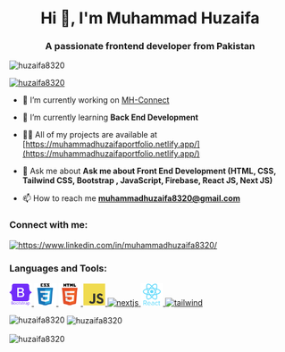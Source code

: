<h1 align="center">Hi 👋, I'm Muhammad Huzaifa</h1>
<h3 align="center">A passionate frontend developer from Pakistan</h3>

<p align="left"> <img src="https://komarev.com/ghpvc/?username=huzaifa8320&label=Profile%20views&color=0e75b6&style=flat" alt="huzaifa8320" /> </p>

<p align="left"> <a href="https://github.com/ryo-ma/github-profile-trophy"><img src="https://github-profile-trophy.vercel.app/?username=huzaifa8320" alt="huzaifa8320" /></a> </p>

- 🔭 I’m currently working on [MH-Connect](https://mh-connect.vercel.app/)

- 🌱 I’m currently learning **Back End Development**

- 👨‍💻 All of my projects are available at [https://muhammadhuzaifaportfolio.netlify.app/](https://muhammadhuzaifaportfolio.netlify.app/)

- 💬 Ask me about **Ask me about Front End Development (HTML, CSS, Tailwind CSS, Bootstrap , JavaScript, Firebase, React JS, Next JS)**

- 📫 How to reach me **muhammadhuzaifa8320@gmail.com**

<h3 align="left">Connect with me:</h3>
<p align="left">
<a href="https://linkedin.com/in/https://www.linkedin.com/in/muhammadhuzaifa8320/" target="blank"><img align="center" src="https://raw.githubusercontent.com/rahuldkjain/github-profile-readme-generator/master/src/images/icons/Social/linked-in-alt.svg" alt="https://www.linkedin.com/in/muhammadhuzaifa8320/" height="30" width="40" /></a>
</p>

<h3 align="left">Languages and Tools:</h3>
<p align="left"> <a href="https://getbootstrap.com" target="_blank" rel="noreferrer"> <img src="https://raw.githubusercontent.com/devicons/devicon/master/icons/bootstrap/bootstrap-plain-wordmark.svg" alt="bootstrap" width="40" height="40"/> </a> <a href="https://www.w3schools.com/css/" target="_blank" rel="noreferrer"> <img src="https://raw.githubusercontent.com/devicons/devicon/master/icons/css3/css3-original-wordmark.svg" alt="css3" width="40" height="40"/> </a> <a href="https://www.w3.org/html/" target="_blank" rel="noreferrer"> <img src="https://raw.githubusercontent.com/devicons/devicon/master/icons/html5/html5-original-wordmark.svg" alt="html5" width="40" height="40"/> </a> <a href="https://developer.mozilla.org/en-US/docs/Web/JavaScript" target="_blank" rel="noreferrer"> <img src="https://raw.githubusercontent.com/devicons/devicon/master/icons/javascript/javascript-original.svg" alt="javascript" width="40" height="40"/> </a> <a href="https://nextjs.org/" target="_blank" rel="noreferrer"> <img src="https://cdn.worldvectorlogo.com/logos/nextjs-2.svg" alt="nextjs" width="40" height="40"/> </a> <a href="https://reactjs.org/" target="_blank" rel="noreferrer"> <img src="https://raw.githubusercontent.com/devicons/devicon/master/icons/react/react-original-wordmark.svg" alt="react" width="40" height="40"/> </a> <a href="https://tailwindcss.com/" target="_blank" rel="noreferrer"> <img src="https://www.vectorlogo.zone/logos/tailwindcss/tailwindcss-icon.svg" alt="tailwind" width="40" height="40"/> </a> </p>

<p><img align="left" src="https://github-readme-stats.vercel.app/api/top-langs?username=huzaifa8320&show_icons=true&locale=en&layout=compact" alt="huzaifa8320" /></p>

<p>&nbsp;<img align="center" src="https://github-readme-stats.vercel.app/api?username=huzaifa8320&show_icons=true&locale=en" alt="huzaifa8320" /></p>

<p><img align="center" src="https://github-readme-streak-stats.herokuapp.com/?user=huzaifa8320&" alt="huzaifa8320" /></p>

